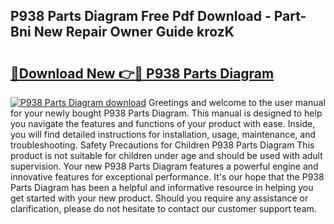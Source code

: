 ## P938 Parts Diagram Free Pdf Download - Part-Bni New Repair Owner Guide krozK

# <h2><a href="http://dfrhis6.blite.top/?on=P938+Parts+Diagram">🔗Download New 👉🔴 P938 Parts Diagram</a></h2>

[![P938 Parts Diagram download](https://i.imgur.com/lujVjoI.png)](http://dfrhis6.blite.top/?on=P938+Parts+Diagram)
Greetings and welcome to the user manual for your newly bought P938 Parts Diagram. This manual is designed to help you navigate the features and functions of your product with ease. Inside, you will find detailed instructions for installation, usage, maintenance, and troubleshooting. Safety Precautions for Children P938 Parts Diagram This product is not suitable for children under age and should be used with adult supervision. Your new P938 Parts Diagram features a powerful engine and innovative features for exceptional performance. It's our hope that the P938 Parts Diagram has been a helpful and informative resource in helping you get started with your new product. Should you require any assistance or clarification, please do not hesitate to contact our customer support team.
